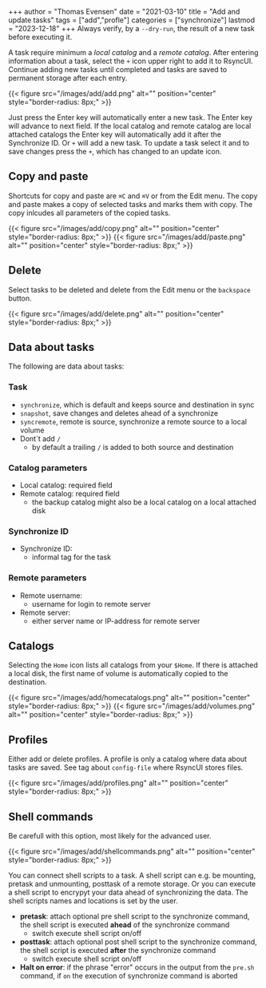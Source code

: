 +++
author = "Thomas Evensen"
date = "2021-03-10"
title =  "Add and update tasks"
tags = ["add","profle"]
categories = ["synchronize"]
lastmod = "2023-12-18"
+++
Always verify, by a `--dry-run`,  the result of a new task before executing it. 

A task require minimum a *local catalog* and a *remote catalog*. After entering information about a task, select the `+` icon upper right to add it to RsyncUI. Continue adding new tasks until completed and tasks are saved to permanent storage after each entry.

{{< figure src="/images/add/add.png" alt="" position="center" style="border-radius: 8px;" >}}

Just press the Enter key will automatically enter a new task. The Enter key will advance to next field. If the local catalog and remote catalog are local attached catalogs the Enter key will automatically add it after the Synchronize ID. Or  `+` will add a new task. To update a task select it and to save changes press the `+`, which has changed to an update icon.

## Copy and paste

Shortcuts for copy and paste are `⌘C` and  `⌘V` or from the Edit menu. The copy and paste makes a copy of selected tasks and marks them with copy. The copy inlcudes all parameters of the copied tasks.

{{< figure src="/images/add/copy.png" alt="" position="center" style="border-radius: 8px;" >}}
{{< figure src="/images/add/paste.png" alt="" position="center" style="border-radius: 8px;" >}}

## Delete

Select tasks to be deleted and delete from the Edit menu or the `backspace` button.

{{< figure src="/images/add/delete.png" alt="" position="center" style="border-radius: 8px;" >}}

## Data about tasks

The following are data about tasks:

### Task

- `synchronize`, which is default and keeps source and destination in sync
- `snapshot`, save changes and deletes ahead of a synchronize
- `syncremote`, remote is source, synchronize a remote source to a local volume
- Dont´t add `/`
  - by default a trailing `/` is added to both source and destination

### Catalog parameters
- Local catalog: required field
- Remote catalog: required field
  - the backup catalog might also be a local catalog on a local attached disk

### Synchronize ID

- Synchronize ID:
  - informal tag for the task

### Remote parameters
- Remote username:
  - username for login to remote server
- Remote server:
  - either server name or IP-address for remote server
  
## Catalogs

Selecting the `Home` icon lists all catalogs from your `$Home`. If there is attached a local disk, the first name of volume is automatically copied to the destination.

{{< figure src="/images/add/homecatalogs.png" alt="" position="center" style="border-radius: 8px;" >}}
{{< figure src="/images/add/volumes.png" alt="" position="center" style="border-radius: 8px;" >}}

## Profiles

Either add or delete profiles. A profile is only a catalog where data about tasks are saved. See tag about `config-file` where RsyncUI stores files.

{{< figure src="/images/add/profiles.png" alt="" position="center" style="border-radius: 8px;" >}}
  
## Shell commands

Be carefull with this option, most likely for the advanced user.

{{< figure src="/images/add/shellcommands.png" alt="" position="center" style="border-radius: 8px;" >}}

You can connect shell scripts to a task. A shell script can e.g. be mounting, pretask and unmounting, posttask of a remote storage. Or you can execute a shell script to encrypyt your data ahead of synchronizing the data. The shell scripts names and locations is set by the user.

- **pretask**: attach optional pre shell script to the synchronize command, the shell script is executed **ahead** of the synchronize command
  - switch execute shell script on/off
- **posttask**: attach optional post shell script to the synchronize command, the shell script is executed **after** the synchronize command
  - switch execute shell script on/off
- **Halt on error**: if the phrase "error" occurs in the output from the `pre.sh` command, if `on` the execution of synchronize command is aborted


